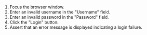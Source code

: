 1. Focus the browser window.
2. Enter an invalid username in the "Username" field.
3. Enter an invalid password in the "Password" field.
4. Click the "Login" button.
5. Assert that an error message is displayed indicating a login failure.